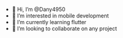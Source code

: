 - 👋 Hi, I’m @Dany4950
- 👀 I’m interested in mobile development 
- 🌱 I’m currently learning flutter 
- 💞️ I’m looking to collaborate on any project

<!---
Dany4950/Dany4950 is a ✨ special ✨ repository because its `README.md` (this file) appears on your GitHub profile.
You can click the Preview link to take a look at your changes.
--->
